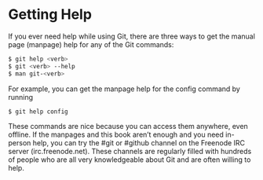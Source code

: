 # Getting Help
If you ever need help while using Git, there are three ways to get the manual page (manpage) help for any of the Git commands:
``` bash
$ git help <verb>
$ git <verb> --help
$ man git-<verb>
```
For example, you can get the manpage help for the config command by running
``` bash
$ git help config
```
These commands are nice because you can access them anywhere, even offline. If the manpages and this book aren’t enough and you need in-person help, you can try the #git or #github channel on the Freenode IRC server (irc.freenode.net). These channels are regularly filled with hundreds of people who are all very knowledgeable about Git and are often willing to help.

